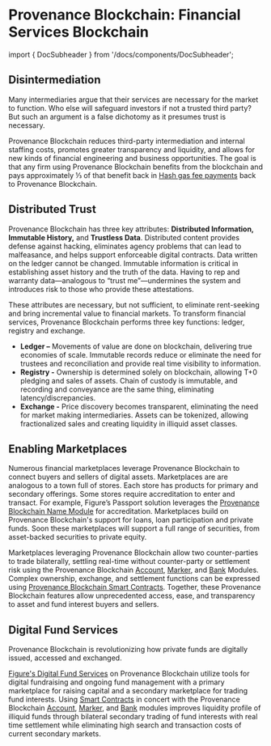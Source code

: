 # Provenance Blockchain: Financial Services Blockchain

import { DocSubheader } from '/docs/components/DocSubheader';

<DocSubheader text="Provenance Blockchain provides the foundation to build marketplaces and exchanges for buyers and sellers of digital assets." />

## Disintermediation

Many intermediaries argue that their services are necessary for the market to function. Who else will safeguard investors if not a trusted third party? But such an argument is a false dichotomy as it presumes trust is necessary.

Provenance Blockchain reduces third-party intermediation and internal staffing costs, promotes greater transparency and liquidity, and allows for new kinds of financial engineering and business opportunities. The goal is that any firm using Provenance Blockchain benefits from the blockchain and pays approximately ⅓ of that benefit back in [Hash gas fee payments](/docs/pb/contributing/adr/300-core-concepts/301-hash.md) back to Provenance Blockchain.

## Distributed Trust

Provenance Blockchain has three key attributes: **Distributed Information, Immutable History,** and **Trustless Data**. Distributed content provides defense against hacking, eliminates agency problems that can lead to malfeasance, and helps support enforceable digital contracts. Data written on the ledger cannot be changed. Immutable information is critical in establishing asset history and the truth of the data. Having to rep and warranty data—analogous to “trust me”—undermines the system and introduces risk to those who provide these attestations.

These attributes are necessary, but not sufficient, to eliminate rent-seeking and bring incremental value to financial markets. To transform financial services, Provenance Blockchain performs three key functions: ledger, registry and exchange.

- **Ledger –** Movements of value are done on blockchain, delivering true economies of scale. Immutable records reduce or eliminate the need for trustees and reconciliation and provide real time visibility to information.
- **Registry -** Ownership is determined solely on blockchain, allowing T+0 pledging and sales of assets. Chain of custody is immutable, and recording and conveyance are the same thing, eliminating latency/discrepancies.
- **Exchange -** Price discovery becomes transparent, eliminating the need for market making intermediaries. Assets can be tokenized, allowing fractionalized sales and creating liquidity in illiquid asset classes.

## Enabling Marketplaces

Numerous financial marketplaces leverage Provenance Blockchain to connect buyers and sellers of digital assets. Marketplaces are are analogous to a town full of stores. Each store has products for primary and secondary offerings. Some stores require accreditation to enter and transact. For example, Figure’s Passport solution leverages the [Provenance Blockchain Name Module](/docs/pb/modules/name-module.md) for accreditation. Marketplaces build on Provenance Blockchain's support for loans, loan participation and private funds. Soon these marketplaces will support a full range of securities, from asset-backed securities to private equity.

Marketplaces leveraging Provenance Blockchain allow two counter-parties to trade bilaterally, settling real-time without counter-party or settlement risk using the Provenance Blockchain [Account](/docs/pb/modules/cosmos-modules.md), [Marker](/docs/pb/modules/marker-module.md), and [Bank](/docs/pb/modules/cosmos-modules.md) Modules. Complex ownership, exchange, and settlement functions can be expressed using [Provenance Blockchain Smart Contracts](/docs/pb/modules/provwasm-smart-contracts.md). Together, these Provenance Blockchain features allow unprecedented access, ease, and transparency to asset and fund interest buyers and sellers.

## Digital Fund Services

Provenance Blockchain is revolutionizing how private funds are digitally issued, accessed and exchanged.

[Figure's Digital Fund Services](https://provenance.io/#digital-fund-services) on Provenance Blockchain utilize tools for digital fundraising and ongoing fund management with a primary marketplace for raising capital and a secondary marketplace for trading fund interests. Using [Smart Contracts](/docs/pb/modules/provwasm-smart-contracts.md) in concert with the Provenance Blockchain [Account](/docs/pb/modules/cosmos-modules.md), [Marker](/docs/pb/modules/marker-module.md), and [Bank](/docs/pb/modules/cosmos-modules.md) modules improves liquidity profile of illiquid funds through bilateral secondary trading of fund interests with real time settlement while eliminating high search and transaction costs of current secondary markets.
